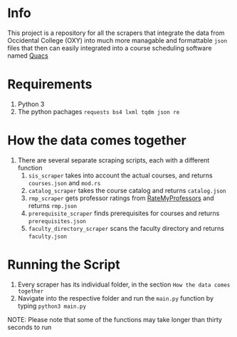 # Info

This project is a repository for all the scrapers that integrate the data from Occidental College (OXY) into much more managable and formattable `json` files that then can easily integrated into a course scheduling software named [Quacs](https://github.com/quacs/quacs)

# Requirements

1. Python 3
1. The python pachages `requests bs4 lxml tqdm json re`

# How the data comes together

1. There are several separate scraping scripts, each with a different function
    1. `sis_scraper` takes into account the actual courses, and returns `courses.json` and `mod.rs`
    1. `catalog_scraper` takes the course catalog and returns `catalog.json`
    1. `rmp_scraper` gets professor ratings from [RateMyProfessors](https://ratemyprofessors.com) and returns `rmp.json`
    1. `prerequisite_scraper` finds prerequisites for courses and returns `prerequisites.json`
    1. `faculty_directory_scraper` scans the faculty directory and returns `faculty.json`

# Running the Script

1. Every scraper has its individual folder, in the section `How the data comes together`
1. Navigate into the respective folder and run the `main.py` function by typing `python3 main.py`

NOTE: Please note that some of the functions may take longer than thirty seconds to run

